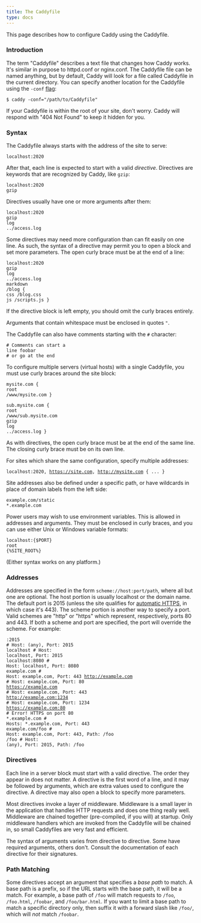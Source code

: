 ```yaml
---
title: The Caddyfile
type: docs
---
```


This page describes how to configure Caddy using the Caddyfile.

### Introduction

The term "Caddyfile" describes a text file that changes how Caddy works. It's similar in purpose to httpd.conf or nginx.conf. The Caddyfile file can be named anything, but by default, Caddy will look for a file called Caddyfile in the current directory. You can specify another location for the Caddyfile using the `-conf` [flag](/docs/cli):

```
$ caddy -conf="/path/to/Caddyfile"
```

If your Caddyfile is within the root of your site, don't worry. Caddy will respond with "404 Not Found" to keep it hidden for you.

### Syntax

The Caddyfile always starts with the address of the site to serve:

<code class="block"><span class="hl-vhost">localhost:2020</span></code>

After that, each line is expected to start with a valid _directive_. Directives are keywords that are recognized by Caddy, like `gzip`:

<code class="block"><span class="hl-vhost">localhost:2020</span>
<span class="hl-directive">gzip</span></code>

Directives usually have one or more arguments after them:

<code class="block"><span class="hl-vhost">localhost:2020</span>
<span class="hl-directive">gzip</span>
<span class="hl-directive">log</span> <span class="hl-arg">../access.log</span></code>

Some directives may need more configuration than can fit easily on one line. As such, the syntax of a directive may permit you to open a block and set more parameters. The open curly brace must be at the end of a line:

<code class="block"><span class="hl-vhost">localhost:2020</span>
<span class="hl-directive">gzip</span>
<span class="hl-directive">log</span> <span class="hl-arg">../access.log</span>
<span class="hl-directive">markdown</span> <span class="hl-arg">/blog</span> {
    <span class="hl-subdirective">css</span> /blog.css
    <span class="hl-subdirective">js</span>  /scripts.js
}</code>

If the directive block is left empty, you should omit the curly braces entirely.

Arguments that contain whitespace must be enclosed in quotes `"`.

The Caddyfile can also have comments starting with the `#` character:

<code class="block"><span class="hl-comment"># Comments can start a line</span>
<span class="hl-directive">foobar</span> <span class="hl-comment"># or go at the end</span></code>

To configure multiple servers (virtual hosts) with a single Caddyfile, you must use curly braces around the site block:

<code class="block"><span class="hl-vhost">mysite.com</span> {
	<span class="hl-directive">root</span> <span class="hl-arg">/www/mysite.com</span>
}<br>
<span class="hl-vhost">sub.mysite.com</span> {
	<span class="hl-directive">root</span> <span class="hl-arg">/www/sub.mysite.com</span>
	<span class="hl-directive">gzip</span>
	<span class="hl-directive">log</span> <span class="hl-arg">../access.log</span>
}</code>

As with directives, the open curly brace must be at the end of the same line. The closing curly brace must be on its own line.

For sites which share the same configuration, specify multiple addresses:

<code class="block"><span class="hl-vhost">localhost:2020, https://site.com, http://mysite.com</span> {
	...
}</code>

Site addresses also be defined under a specific path, or have wildcards in place of domain labels from the left side:

<code class="block"><span class="hl-vhost">example.com/static</span>
<span class="hl-vhost">*.example.com</span></code>

Power users may wish to use environment variables. This is allowed in addresses and arguments. They must be enclosed in curly braces, and you can use either Unix or Windows variable formats:

<code class="block"><span class="hl-vhost">localhost:{$PORT}</span>
<span class="hl-directive">root</span> <span class="hl-arg">{%SITE_ROOT%}</span></code>

(Either syntax works on any platform.)

### Addresses

Addresses are specified in the form <code><span class="hl-vhost">scheme</span>://<span class="hl-vhost">host</span>:<span class="hl-vhost">port</span>/<span class="hl-vhost">path</span></code>, where all but one are optional. The host portion is usually localhost or the domain name. The default port is 2015 (unless the site qualifies for [automatic HTTPS](/docs/automatic-https), in which case it's 443). The scheme portion is another way to specify a port. Valid schemes are "http" or "https" which represent, respectively, ports 80 and 443\. If both a scheme and port are specified, the port will override the scheme. For example:

<code class="block"><span class="hl-vhost">:2015</span>                    <span class="hl-comment"># Host: (any), Port: 2015</span>
<span class="hl-vhost">localhost</span>                <span class="hl-comment"># Host: localhost, Port: 2015</span>
<span class="hl-vhost">localhost:8080</span>           <span class="hl-comment"># Host: localhost, Port: 8080</span>
<span class="hl-vhost">example.com</span>              <span class="hl-comment"># Host: example.com, Port: 443</span>
<span class="hl-vhost">http://example.com</span>       <span class="hl-comment"># Host: example.com, Port: 80</span>
<span class="hl-vhost">https://example.com</span>      <span class="hl-comment"># Host: example.com, Port: 443</span>
<span class="hl-vhost">http://example.com:1234</span>  <span class="hl-comment"># Host: example.com, Port: 1234</span>
<span class="hl-vhost">https://example.com:80</span>   <span class="hl-comment"># Error! HTTPS on port 80</span>
<span class="hl-vhost">*.example.com</span>            <span class="hl-comment"># Hosts: *.example.com, Port: 443</span>
<span class="hl-vhost">example.com/foo</span>          <span class="hl-comment"># Host: example.com, Port: 443, Path: /foo</span>
<span class="hl-vhost">/foo</span>                     <span class="hl-comment"># Host: (any), Port: 2015, Path: /foo</span>
</code>

### Directives

Each line in a server block must start with a valid directive. The order they appear in does not matter. A directive is the first word of a line, and it may be followed by arguments, which are extra values used to configure the directive. A directive may also open a block to specify more parameters.

Most directives invoke a layer of middleware. Middleware is a small layer in the application that handles HTTP requests and does one thing really well. Middleware are chained together (pre-compiled, if you will) at startup. Only middleware handlers which are invoked from the Caddyfile will be chained in, so small Caddyfiles are very fast and efficient.

The syntax of arguments varies from directive to directive. Some have required arguments, others don't. Consult the documentation of each directive for their signatures.

### Path Matching

Some directives accept an argument that specifies a _base path_ to match. A base path is a prefix, so if the URL starts with the base path, it will be a match. For example, a base path of `/foo` will match requests to `/foo`, `/foo.html`, `/foobar`, and `/foo/bar.html`. If you want to limit a base path to match a specific directory only, then suffix it with a forward slash like `/foo/`, which will _not_ match `/foobar`.
